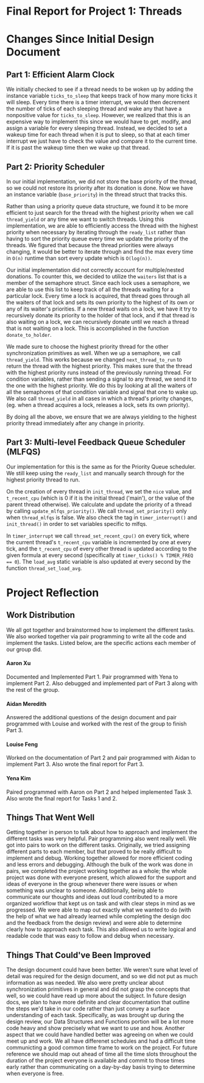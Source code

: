 Final Report for Project 1: Threads
===================================

# Changes Since Initial Design Document

## Part 1: Efficient Alarm Clock

We initially checked to see if a thread needs to be woken up by adding the
instance variable `ticks_to_sleep` that keeps track of how many more ticks it
will sleep. Every time there is a timer interrupt, we would then decrement the
number of ticks of each sleeping thread and wake any that have a nonpositive
value for `ticks_to_sleep`. However, we realized that this is an expensive way
to implement this since we would have to get, modify, and assign a variable for
every sleeping thread. Instead, we decided to set a wakeup time for each thread
when it is put to sleep, so that at each timer interrupt we just have to check
the value and compare it to the current time. If it is past the wakeup time then
we wake up that thread.


## Part 2: Priority Scheduler

In our initial implementation, we did not store the base priority of the thread,
so we could not restore its priority after its donation is done. Now we have an
instance variable (`base_priority`) in the thread struct that tracks this.

Rather than using a priority queue data structure, we found it to be more
efficient to just search for the thread with the highest priority when we call
`thread_yield` or any time we want to switch threads. Using this implementation,
we are able to efficiently access the thread with the highest priority when
necessary by iterating through the `ready_list` rather than having to sort the
priority queue every time we update the priority of the threads. We figured that
because the thread priorities were always changing, it would be better to
iterate through and find the max every time in `O(n)` runtime than sort every
update which is `O(log(n))`.

Our initial implementation did not correctly account for multiple/nested
donations. To counter this, we decided to utilize the `waiters` list that is
a member of the semaphore struct. Since each lock uses a semaphore, we are able
to use this list to keep track of all the threads waiting for a particular lock.
Every time a lock is acquired, that thread goes through all the waiters of that
lock and sets its own priority to the highest of its own or any of its waiter's
priorities. If a new thread waits on a lock, we have it try to recursively
donate its priority to the holder of that lock, and if that thread is also
waiting on a lock, we can recursively donate until we reach a thread that is not
waiting on a lock. This is accomplished in the function `donate_to_holder`.

We made sure to choose the highest priority thread for the other synchronization
primitives as well. When we up a semaphore, we call `thread_yield`. This works
because we changed `next_thread_to_run` to return the thread with the highest
priority. This makes sure that the thread with the highest priority runs instead
of the previously running thread. For condition variables, rather than sending
a signal to any thread, we send it to the one with the highest priority. We do
this by looking at all the waiters of all the semaphores of that condition
variable and signal that one to wake up. We also call `thread_yield` in all cases
in which a thread's priority changes, (eg. when a thread acquires a lock,
releases a lock, sets its own priority).

By doing all the above, we ensure that we are always yielding to the
highest priority thread immediately after any change in priority.


## Part 3: Multi-level Feedback Queue Scheduler (MLFQS)

Our implementation for this is the same as for the Priority Queue scheduler.
We still keep using the `ready_list` and manually search through for the highest
priority thread to run.

On the creation of every thread in `init_thread`, we set the `nice` value, and
`t_recent_cpu` (which is 0 if it is the initial thread ('main'), or the value of
the parent thread otherwise). We calculate and update the priority of a thread
by calling `update_mlfqs_priority()`. We call `thread_set_priority()` only when `thread_mlfqs`
is false. We also check the tag in `timer_interrupt()` and `init_thread()` in
order to set variables specific to mlfqs.

In `timer_interrupt` we call `thread_set_recent_cpu()` on every tick, where the
current thread's `t_recent_cpu` variable is incremented by one at every tick,
and the `t_recent_cpu` of every other thread is updated according to the given
formula at every second (specifically at `timer_ticks() % TIMER_FREQ == 0`).
The `load_avg` static variable is also updated at every second by the function
`thread_set_load_avg`.



# Project Reflection

## Work Distribution

We all got together and brainstormed how to implement the different tasks.
We also worked together via pair programming to write all the code and implement
the tasks. Listed below, are the specific actions each member of our group did.

#### Aaron Xu
Documented and Implemented Part 1. Pair programmed with Yena to implement Part 2.
Also debugged and implemented part of Part 3 along with the rest of the group.

#### Aidan Meredith
Answered the additional questions of the design document and
pair programmed with Louise and worked with the rest of the group to finish Part 3.

#### Louise Feng
Worked on the documentation of Part 2 and pair programmed with
Aidan to implement Part 3. Also wrote the final report for Part 3.

#### Yena Kim
Paired programmed with Aaron on Part 2 and helped implemented Task 3.
Also wrote the final report for Tasks 1 and 2.

## Things That Went Well

Getting together in person to talk about how to approach and implement the different tasks was very helpful. Pair programming also went really well. We got into pairs to work on the different tasks. Originally, we tried assigning different parts to each member, but that proved to be really difficult to implement and debug. Working together allowed for more efficient coding and less errors and debugging. Although the bulk of the work was done in pairs, we completed the project working together as a whole; the whole project was done with everyone present, which allowed for the support and ideas of everyone in the group whenever there were issues or when something was unclear to someone. Additionally, being able to communicate our thoughts and ideas out loud contributed to a more organized workflow that kept us on task and with clear steps in mind as we progressed. We were able to map out exactly what we wanted to do (with the help of what we had already learned while completing the design doc and the feedback from the design review) and were able to determine clearly how to approach each task. This also allowed us to write logical and readable code that was easy to follow and debug when necessary.


## Things That Could've Been Improved

The design document could have been better. We weren't sure what level of detail was required for the design document, and so we did not put as much information as was needed. We also were pretty unclear about synchronization primitives in general and did not grasp the concepts that well, so we could have read up more about the subject. In future design docs, we plan to have more definite and clear documentation that outline the steps we'd take in our code rather than just convey a surface understanding of each task. Specifically, as was brought up during the design review, our Data Structures and Functions portion will be a lot more code heavy and show precisely what we want to use and how. Another aspect that we could have handled better was agreeing on when we could meet up and work. We all have differenet schedules and had a difficult time communicting a good common time frame to work on the project. For future reference we should map out ahead of time all the time slots throughout the duration of the project everyone is available and commit to those times early rather than communicating on a day-by-day basis trying to determine when everyone is free.
